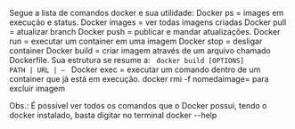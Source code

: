 Segue a lista de comandos docker e sua utilidade:
Docker ps = images em execução e status.
Docker images = ver todas imagens criadas
Docker pull = atualizar branch
Docker push = publicar e mandar atualizações.
Docker run = executar um container em uma imagem
Docker stop = desligar container
Docker build = criar imagem através de um arquivo chamado Dockerfile. Sua estrutura se resume a:
<code> docker build [OPTIONS] PATH | URL | – </code>
Docker exec = executar um comando dentro de um container que já está em execução.
docker rmi -f nomedaimage= para excluir imagem

Obs.: É possível ver todos os comandos que o Docker possui, tendo o docker instalado, basta digitar no terminal docker --help
